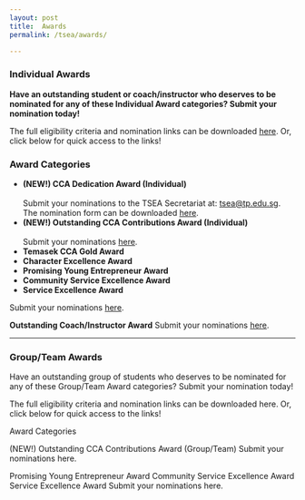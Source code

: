 ```yaml
---
layout: post
title:  Awards
permalink: /tsea/awards/

---
```


### Individual Awards

<b>Have an outstanding student or coach/instructor who deserves to be nominated for any of these Individual Award categories? Submit your nomination today!</b>

The full eligibility criteria and nomination links can be downloaded <a href="./images/TSEA2021-Individual Awards(1).pdf" download>here</a>. Or, click below for quick access to the links!

<h3>Award Categories</h3>

<p>
  <ul>
    <li><b>(NEW!) CCA Dedication Award (Individual)</b></li><br>
Submit your nominations to the TSEA Secretariat at: <a href="mailto:tsea@tp.edu.sg">tsea@tp.edu.sg</a>. The nomination form can be downloaded <a href="./images/TSEA2021-CCADedication(Individual)NominationForm.xlsx" download>here</a>.

  <li><b>(NEW!) Outstanding CCA Contributions Award (Individual)</b></li><br>
Submit your nominations <a href="https://form.gov.sg/#!/60828a0317dde80011316ad5">here</a>.

<li><b>Temasek CCA Gold Award</b></li>
<li><b>Character Excellence Award</b></li>
<li><b>Promising Young Entrepreneur Award</b></li>
<li><b>Community Service Excellence Award</b></li>
<li><b>Service Excellence Award</b></li>
</ul>
</p>
<p>
Submit your nominations <a href="https://form.gov.sg/#!/60828a4e0f169a0011a684ae">here</a>.

<b>Outstanding Coach/Instructor Award</b>
Submit your nominations <a href="https://form.gov.sg/#!/60828a7afecb390011501f2b">here</a>.

---

### Group/Team Awards

Have an outstanding group of students who deserves to be nominated for any of these Group/Team Award categories? Submit your nomination today!

The full eligibility criteria and nomination links can be downloaded here. Or, click below for quick access to the links!

Award Categories

(NEW!) Outstanding CCA Contributions Award (Group/Team)
Submit your nominations here.

Promising Young Entrepreneur Award 
Community Service Excellence Award 
Service Excellence Award 
Submit your nominations here.

